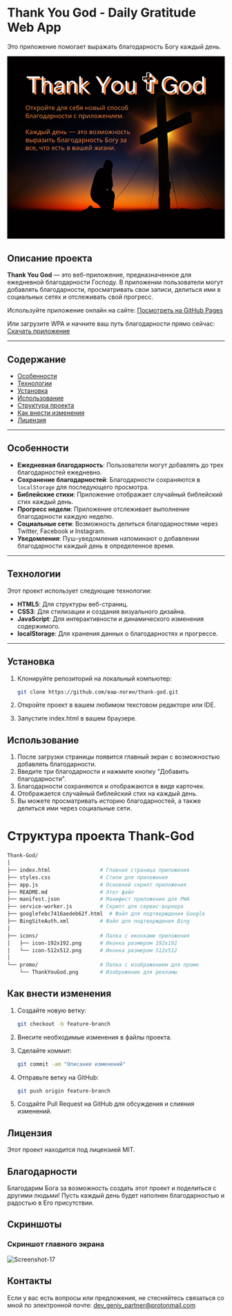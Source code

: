 # Thank You God - Daily Gratitude Web App
Это приложение помогает выражать благодарность Богу каждый день.

![Thank You God](promo/ThankYouGod.png)

## Описание проекта

**Thank You God** — это веб-приложение, предназначенное для ежедневной благодарности Господу. В приложении пользователи могут добавлять благодарности, просматривать свои записи, делиться ими в социальных сетях и отслеживать свой прогресс.

Используйте приложение онлайн на сайте: [Посмотреть на GitHub Pages](https://dev-geniy.github.io/Thank-God/)

Или загрузите WPA и начните ваш путь благодарности прямо сейчас: [Скачать приложение](https://dev-geniy.github.io/Thank-God/)

---

## Содержание

- [Особенности](#особенности)
- [Технологии](#технологии)
- [Установка](#установка)
- [Использование](#использование)
- [Структура проекта](#структура-проекта)
- [Как внести изменения](#как-внести-изменения)
- [Лицензия](#лицензия)

---

## Особенности

- **Ежедневная благодарность**: Пользователи могут добавлять до трех благодарностей ежедневно.
- **Сохранение благодарностей**: Благодарности сохраняются в `localStorage` для последующего просмотра.
- **Библейские стихи**: Приложение отображает случайный библейский стих каждый день.
- **Прогресс недели**: Приложение отслеживает выполнение благодарности каждую неделю.
- **Социальные сети**: Возможность делиться благодарностями через Twitter, Facebook и Instagram.
- **Уведомления**: Пуш-уведомления напоминают о добавлении благодарности каждый день в определенное время.
  
---

## Технологии

Этот проект использует следующие технологии:

- **HTML5**: Для структуры веб-страниц.
- **CSS3**: Для стилизации и создания визуального дизайна.
- **JavaScript**: Для интерактивности и динамического изменения содержимого.
- **localStorage**: Для хранения данных о благодарностях и прогрессе.

---

## Установка

1. Клонируйте репозиторий на локальный компьютер:

   ```bash
   git clone https://github.com/ваш-логин/thank-god.git

2. Откройте проект в вашем любимом текстовом редакторе или IDE.
3. Запустите index.html в вашем браузере.

## Использование
1. После загрузки страницы появится главный экран с возможностью добавлять благодарности.
2. Введите три благодарности и нажмите кнопку "Добавить благодарности".
3. Благодарности сохраняются и отображаются в виде карточек.
4. Отображается случайный библейский стих на каждый день.
5. Вы можете просматривать историю благодарностей, а также делиться ими через социальные сети.

# Структура проекта Thank-God

```bash
Thank-God/
│
├── index.html                # Главная страница приложения
├── styles.css                # Стили для приложения
├── app.js                    # Основной скрипт приложения
├── README.md                 # Этот файл
├── manifest.json             # Манифест приложения для PWA
├── service-worker.js         # Скрипт для сервис-воркера
├── googlefebc7416aedeb62f.html  # Файл для подтверждения Google
├── BingSiteAuth.xml          # Файл для подтверждения Bing
│
├── icons/                    # Папка с иконками приложения
│   ├── icon-192x192.png      # Иконка размером 192x192
│   └── icon-512x512.png      # Иконка размером 512x512
│
└── promo/                    # Папка с изображением для промо
    └── ThankYouGod.png       # Изображение для рекламы
```

## Как внести изменения

1. Создайте новую ветку:

   ```bash
   git checkout -b feature-branch

2. Внесите необходимые изменения в файлы проекта.

3. Сделайте коммит:

   ```bash
   git commit -am "Описание изменений"

4. Отправьте ветку на GitHub:

   ```bash
   git push origin feature-branch

5. Создайте Pull Request на GitHub для обсуждения и слияния изменений.


## Лицензия
Этот проект находится под лицензией MIT.

## Благодарности
Благодарим Бога за возможность создать этот проект и поделиться с другими людьми! Пусть каждый день будет наполнен благодарностью и радостью в Его присутствии.

## Скриншоты
### Скриншот главного экрана

![Screenshot-17](https://i.ibb.co/sdSfjQSP/Screenshot-37.png)

## Контакты
Если у вас есть вопросы или предложения, не стесняйтесь связаться со мной по электронной почте: dev_geniy_partner@protonmail.com
